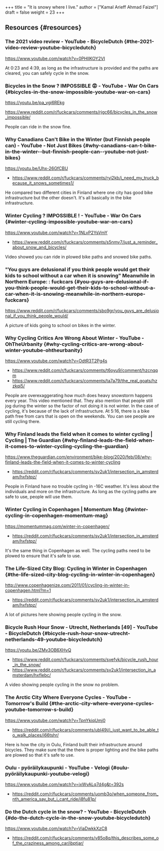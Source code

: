 +++
title = "It is snowy where I live."
author = ["Kamal Arieff Ahmad Faizel"]
draft = false
weight = 23
+++

## Resources {#resources}


### The 2021 video review - YouTube - BicycleDutch {#the-2021-video-review-youtube-bicycledutch}

<https://www.youtube.com/watch?v=0PHIlKOY2VI>

At 0:23 and 4:39, as long as the infrastructure is provided and the paths are cleared, you can safely cycle in the snow.


### Bicycles in the Snow ? IMPOSSIBLE 😡 - YouTube - War On Cars {#bicycles-in-the-snow-impossible-youtube-war-on-cars}

<https://youtu.be/pa_vgi6REkg>

<https://www.reddit.com/r/fuckcars/comments/rjgc66/bicycles_in_the_snow_impossible/>

People can ride in the snow fine.


### Why Canadians Can't Bike in the Winter (but Finnish people can) - YouTube - Not Just Bikes {#why-canadians-can-t-bike-in-the-winter--but-finnish-people-can--youtube-not-just-bikes}

<https://youtu.be/Uhx-26GfCBU>

-   <https://www.reddit.com/r/fuckcars/comments/ryi2kb/i_need_my_truck_because_it_snows_sometimes1/>

He compared two different cities in Finland where one city has good bike infrastructure but the other doesn't. It's all basically in the bike infrastructure.


### Winter Cycling ? IMPOSSIBLE ! - YouTube - War On Cars {#winter-cycling-impossible-youtube-war-on-cars}

<https://www.youtube.com/watch?v=1NLvP2YsVmY>

-   <https://www.reddit.com/r/fuckcars/comments/s5nmv7/just_a_reminder_about_snow_and_bicycles/>

Video showed you can ride in plowed bike paths and snowed bike paths.


### "You guys are delusional if you think people would get their kids to school without a car when it is snowing" Meanwhile in Northern Europe: : fuckcars {#you-guys-are-delusional-if-you-think-people-would-get-their-kids-to-school-without-a-car-when-it-is-snowing-meanwhile-in-northern-europe-fuckcars}

<https://www.reddit.com/r/fuckcars/comments/sbo9gr/you_guys_are_delusional_if_you_think_people_would/>

A picture of kids going to school on bikes in the winter.


### Why Cycling Critics Are Wrong About Winter - YouTube - OhTheUrbanity {#why-cycling-critics-are-wrong-about-winter-youtube-ohtheurbanity}

<https://www.youtube.com/watch?v=OdtR3T2Pg4s>

-   <https://www.reddit.com/r/fuckcars/comments/t6oyu9/comment/hzcnqqm>
-   <https://www.reddit.com/r/fuckcars/comments/ta7a79/the_real_goats/hzzkqi5/>

People are overexaggerating how much does heavy snowstorm happens every year. This video mentioned that. They also mention that people still jog during the winter so the factor of not doing it is not winter. In the case of cycling, it's because of the lack of infrastructure. At 5:16, there is a bike path free from cars that is open on the weekends. You can see people are still cycling there.


### Why Finland leads the field when it comes to winter cycling | Cycling | The Guardian {#why-finland-leads-the-field-when-it-comes-to-winter-cycling-cycling-the-guardian}

<https://www.theguardian.com/environment/bike-blog/2020/feb/08/why-finland-leads-the-field-when-it-comes-to-winter-cycling>

-   <https://reddit.com/r/fuckcars/comments/sv2uk1/intersection_in_amsterdam/hxfstpz/>

People in Finland have no trouble cycling in -16C weather. It's less about the individuals and more on the infrastructure. As long as the cycling paths are safe to use, people will use them.


### Winter Cycling in Copenhagen | Momentum Mag {#winter-cycling-in-copenhagen-momentum-mag}

<https://momentummag.com/winter-in-copenhagen/>

-   <https://reddit.com/r/fuckcars/comments/sv2uk1/intersection_in_amsterdam/hxfstpz/>

It's the same thing in Copenhagen as well. The cycling paths need to be plowed to ensure that it's safe to use.


### The Life-Sized City Blog: Cycling in Winter in Copenhagen {#the-life-sized-city-blog-cycling-in-winter-in-copenhagen}

<http://www.copenhagenize.com/2011/01/cycling-in-winter-in-copenhagen.html?m=1>

-   <https://reddit.com/r/fuckcars/comments/sv2uk1/intersection_in_amsterdam/hxfstpz/>

A lot of pictures here showing people cycling in the snow.


### Bicycle Rush Hour Snow - Utrecht, Netherlands [49] - YouTube - BicycleDutch {#bicycle-rush-hour-snow-utrecht-netherlands-49-youtube-bicycledutch}

<https://youtu.be/ZMv3OB6XHvQ>

-   <https://www.reddit.com/r/fuckcars/comments/svefvk/bicycle_rush_hour_in_the_snow/>
-   <https://www.reddit.com/r/fuckcars/comments/sv2uk1/intersection_in_amsterdam/hxflebc/>

A video showing people cycling in the snow no problem.


### The Arctic City Where Everyone Cycles - YouTube - Tomorrow's Build {#the-arctic-city-where-everyone-cycles-youtube-tomorrow-s-build}

<https://www.youtube.com/watch?v=TpnYkiqUmj0>

-   <https://reddit.com/r/fuckcars/comments/ubl49j/i_just_want_to_be_able_to_walk_places/i66tshr/>

Here is how the city in Oulu, Finland built their infrastructure around bicycles. They make sure that the there is proper lighting and the bike paths are plowed so that it's safe to use.


### Oulu - pyöräilykaupunki - YouTube - Velogi {#oulu-pyöräilykaupunki-youtube-velogi}

<https://www.youtube.com/watch?v=ixWvALq7d4g&t=392s>

-   <https://reddit.com/r/fuckcars/comments/uomb3o/when_someone_from_nth_america_say_but_i_cant_ride/i8fu81p/>


### Do the Dutch cycle in the snow? - YouTube - BicycleDutch {#do-the-dutch-cycle-in-the-snow-youtube-bicycledutch}

<https://www.youtube.com/watch?v=ViaDwkkXzC8>

-   <https://reddit.com/r/fuckcars/comments/v85o8q/this_describes_some_of_the_craziness_among_car/ibptjar/>
